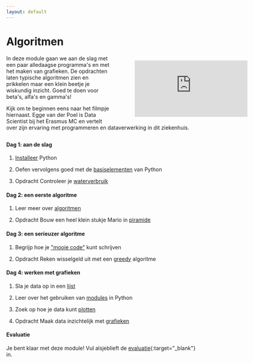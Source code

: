 ```yaml
---
layout: default
---
```

# Algoritmen

<div style="width: 40%; float:right; margin-left: 2em;">
<figure class="video_container">
  <iframe src="https://player.vimeo.com/video/235029301" frameborder="0" allowfullscreen="true"></iframe>
</figure>
</div>

In deze module gaan we aan de slag met een paar alledaagse programma's en met het maken van grafieken. De opdrachten laten typische algoritmen zien en prikkelen maar een klein beetje je wiskundig inzicht. Goed te doen voor beta's, alfa's en gamma's!

Kijk om te beginnen eens naar het filmpje hiernaast. Egge van der Poel is Data Scientist bij het Erasmus MC en vertelt over zijn ervaring met programmeren en dataverwerking in dit ziekenhuis.

<p style="margin-top:2em;"></p>

#### Dag 1: aan de slag

1. [Installeer]({{site.baseurl}}/naslag/installatie) Python

2. Oefen vervolgens goed met de [basiselementen]({{site.baseurl}}/python/basiselementen) van Python

3. <span class="badge badge-primary">Opdracht</span> Controleer je [waterverbruik]({{site.baseurl}}/algoritmen/water)

#### Dag 2: een eerste algoritme

1. Leer meer over [algoritmen]({{site.baseurl}}/python/algoritmen)

2. <span class="badge badge-primary">Opdracht</span> Bouw een heel klein stukje Mario in [piramide]({{site.baseurl}}/algoritmen/piramide)

#### Dag 3: een serieuzer algoritme

1. Begrijp hoe je ["mooie code"]({{site.baseurl}}/naslag/stijlgids) kunt schrijven

2. <span class="badge badge-primary">Opdracht</span> Reken wisselgeld uit met een [greedy]({{site.baseurl}}/algoritmen/greedy) algoritme

#### Dag 4: werken met grafieken

1. Sla je data op in een [lijst]({{site.baseurl}}/python/lijsten)

2. Leer over het gebruiken van [modules]({{site.baseurl}}/python/modules) in Python

3. Zoek op hoe je data kunt [plotten]({{site.baseurl}}/technieken/plot)

4. <span class="badge badge-primary">Opdracht</span> Maak data inzichtelijk met [grafieken]({{site.baseurl}}/algoritmen/grafieken)

#### Evaluatie

Je bent klaar met deze module! Vul alsjeblieft de [evaluatie](https://goo.gl/forms/OND0S4NQSsPeCkbv1){:target="_blank"} in.
